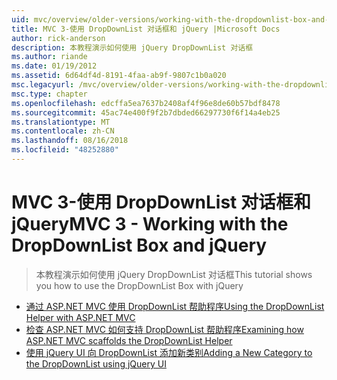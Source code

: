 ```yaml
---
uid: mvc/overview/older-versions/working-with-the-dropdownlist-box-and-jquery/index
title: MVC 3-使用 DropDownList 对话框和 jQuery |Microsoft Docs
author: rick-anderson
description: 本教程演示如何使用 jQuery DropDownList 对话框
ms.author: riande
ms.date: 01/19/2012
ms.assetid: 6d64df4d-8191-4faa-ab9f-9807c1b0a020
msc.legacyurl: /mvc/overview/older-versions/working-with-the-dropdownlist-box-and-jquery
msc.type: chapter
ms.openlocfilehash: edcffa5ea7637b2408af4f96e8de60b57bdf8478
ms.sourcegitcommit: 45ac74e400f9f2b7dbded66297730f6f14a4eb25
ms.translationtype: MT
ms.contentlocale: zh-CN
ms.lasthandoff: 08/16/2018
ms.locfileid: "48252880"
---
```

<a name="mvc-3---working-with-the-dropdownlist-box-and-jquery"></a><span data-ttu-id="a8a2f-103">MVC 3-使用 DropDownList 对话框和 jQuery</span><span class="sxs-lookup"><span data-stu-id="a8a2f-103">MVC 3 - Working with the DropDownList Box and jQuery</span></span>
====================
> <span data-ttu-id="a8a2f-104">本教程演示如何使用 jQuery DropDownList 对话框</span><span class="sxs-lookup"><span data-stu-id="a8a2f-104">This tutorial shows you how to use the DropDownList Box with jQuery</span></span>


- [<span data-ttu-id="a8a2f-105">通过 ASP.NET MVC 使用 DropDownList 帮助程序</span><span class="sxs-lookup"><span data-stu-id="a8a2f-105">Using the DropDownList Helper with ASP.NET MVC</span></span>](using-the-dropdownlist-helper-with-aspnet-mvc.md)
- [<span data-ttu-id="a8a2f-106">检查 ASP.NET MVC 如何支持 DropDownList 帮助程序</span><span class="sxs-lookup"><span data-stu-id="a8a2f-106">Examining how ASP.NET MVC scaffolds the DropDownList Helper</span></span>](examining-how-aspnet-mvc-scaffolds-the-dropdownlist-helper.md)
- [<span data-ttu-id="a8a2f-107">使用 jQuery UI 向 DropDownList 添加新类别</span><span class="sxs-lookup"><span data-stu-id="a8a2f-107">Adding a New Category to the DropDownList using jQuery UI</span></span>](adding-a-new-category-to-the-dropdownlist-using-jquery-ui.md)
